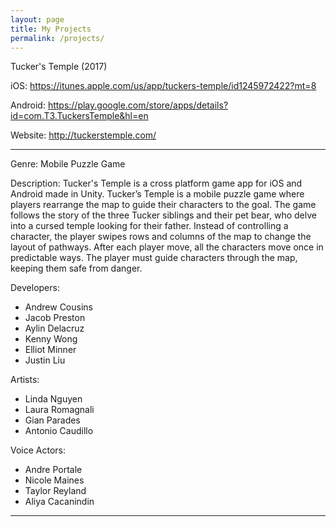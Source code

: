 ```yaml
---
layout: page
title: My Projects
permalink: /projects/
---
```


Tucker's Temple (2017) 

iOS: https://itunes.apple.com/us/app/tuckers-temple/id1245972422?mt=8

Android: https://play.google.com/store/apps/details?id=com.T3.TuckersTemple&hl=en

Website: http://tuckerstemple.com/

---------------------------------------------------------------------------------------------------

Genre: Mobile Puzzle Game

Description: Tucker's Temple is a cross platform game app for iOS and Android made in Unity. Tucker’s Temple is a mobile puzzle game where players rearrange the map to guide their characters to the goal. The game follows the story of the three Tucker siblings and their pet bear, who delve into a cursed temple looking for their father. Instead of controlling a character, the player swipes rows and columns of the map to change the layout of pathways. After each player move, all the characters move once in predictable ways. The player must guide characters through the map, keeping them safe from danger.

Developers:                                                
- Andrew Cousins                                    
- Jacob Preston                                 
- Aylin Delacruz                                   
- Kenny Wong                                    
- Elliot Minner
- Justin Liu

Artists:
- Linda Nguyen
- Laura Romagnali 
- Gian Parades 
- Antonio Caudillo

Voice Actors:
- Andre Portale
- Nicole Maines
- Taylor Reyland
- Aliya Cacanindin
---------------------------------------------------------------------------------------------------



